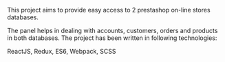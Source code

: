 This project aims to provide easy access to 2 prestashop on-line stores databases.

The panel helps in dealing with accounts, customers, orders and products in both databases.
The project has been written in following technologies:

ReactJS,
Redux,
ES6,
Webpack,
SCSS
